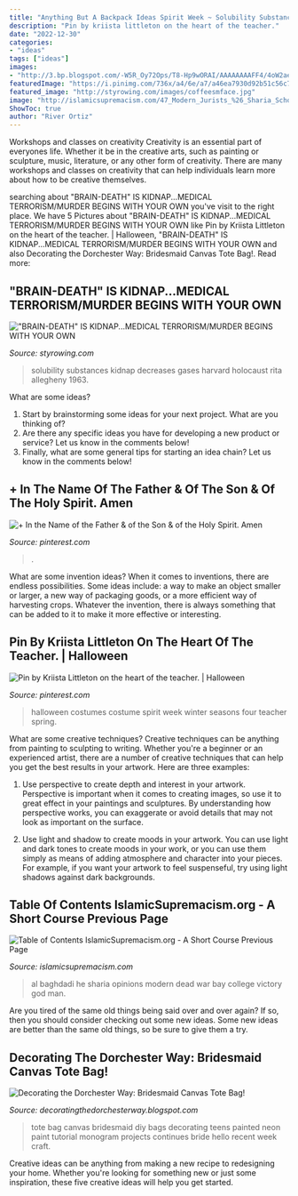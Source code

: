 ```yaml
---
title: "Anything But A Backpack Ideas Spirit Week ~ Solubility Substances Kidnap Decreases Gases Harvard Holocaust Rita Allegheny 1963"
description: "Pin by kriista littleton on the heart of the teacher."
date: "2022-12-30"
categories:
- "ideas"
tags: ["ideas"]
images:
- "http://3.bp.blogspot.com/-W5R_Oy72Ops/T8-Hp9wORAI/AAAAAAAAFF4/4oW2aemVkSY/s1600/2012-04-29+14.13.26.jpg"
featuredImage: "https://i.pinimg.com/736x/a4/6e/a7/a46ea7930d92b51c56c75112aa69610f.jpg"
featured_image: "http://styrowing.com/images/coffeesmface.jpg"
image: "http://islamicsupremacism.com/47_Modern_Jurists_%26_Sharia_Scholars_Opinions_on_IS%26J_files/371210_Al-Baghdadi.jpg"
ShowToc: true
author: "River Ortiz"
---
```



Workshops and classes on creativity
Creativity is an essential part of everyones life. Whether it be in the creative arts, such as painting or sculpture, music, literature, or any other form of creativity. There are many workshops and classes on creativity that can help individuals learn more about how to be creative themselves.

	

		
searching about &quot;BRAIN-DEATH&quot; IS KIDNAP...MEDICAL TERRORISM/MURDER BEGINS WITH YOUR OWN you've visit to the right place. We have 5 Pictures about &quot;BRAIN-DEATH&quot; IS KIDNAP...MEDICAL TERRORISM/MURDER BEGINS WITH YOUR OWN like Pin by Kriista Littleton on the heart of the teacher. | Halloween, &quot;BRAIN-DEATH&quot; IS KIDNAP...MEDICAL TERRORISM/MURDER BEGINS WITH YOUR OWN and also Decorating the Dorchester Way: Bridesmaid Canvas Tote Bag!. Read more:
		
    
## &quot;BRAIN-DEATH&quot; IS KIDNAP...MEDICAL TERRORISM/MURDER BEGINS WITH YOUR OWN

<img loading=lazy src="http://styrowing.com/images/coffeesmface.jpg" onerror="this.onerror=null;this.src='https://tse2.mm.bing.net/th?id=OIP.TVN1p-BTYk2RIpDa6ntgYgHaJ8&amp;pid=15.1';" alt="&quot;BRAIN-DEATH&quot; IS KIDNAP...MEDICAL TERRORISM/MURDER BEGINS WITH YOUR OWN">

_Source: styrowing.com_

>solubility substances kidnap decreases gases harvard holocaust rita allegheny 1963. 

	

What are some ideas?
1. Start by brainstorming some ideas for your next project. What are you thinking of?
2. Are there any specific ideas you have for developing a new product or service? Let us know in the comments below!
3. Finally, what are some general tips for starting an idea chain? Let us know in the comments below!

    
## + In The Name Of The Father &amp; Of The Son &amp; Of The Holy Spirit. Amen

<img loading=lazy src="https://i.pinimg.com/736x/a4/6e/a7/a46ea7930d92b51c56c75112aa69610f.jpg" onerror="this.onerror=null;this.src='https://tse1.mm.bing.net/th?id=OIP.SFSB1z11jl0jozFb4gxenQHaHa&amp;pid=15.1';" alt="+ In the Name of the Father &amp; of the Son &amp; of the Holy Spirit. Amen">

_Source: pinterest.com_

>. 

	

What are some invention ideas?
When it comes to inventions, there are endless possibilities. Some ideas include: a way to make an object smaller or larger, a new way of packaging goods, or a more efficient way of harvesting crops. Whatever the invention, there is always something that can be added to it to make it more effective or interesting.

    
## Pin By Kriista Littleton On The Heart Of The Teacher. | Halloween

<img loading=lazy src="https://i.pinimg.com/originals/bc/b7/ad/bcb7ada3c649e11383a3b00a920388b0.jpg" onerror="this.onerror=null;this.src='https://tse4.mm.bing.net/th?id=OIP.wkl1zgmQ_BA6iDZ0c7H6UwHaHa&amp;pid=15.1';" alt="Pin by Kriista Littleton on the heart of the teacher. | Halloween">

_Source: pinterest.com_

>halloween costumes costume spirit week winter seasons four teacher spring. 

	

What are some creative techniques?
Creative techniques can be anything from painting to sculpting to writing. Whether you're a beginner or an experienced artist, there are a number of creative techniques that can help you get the best results in your artwork. Here are three examples:
1. Use perspective to create depth and interest in your artwork. Perspective is important when it comes to creating images, so use it to great effect in your paintings and sculptures. By understanding how perspective works, you can exaggerate or avoid details that may not look as important on the surface.

2. Use light and shadow to create moods in your artwork. You can use light and dark tones to create moods in your work, or you can use them simply as means of adding atmosphere and character into your pieces. For example, if you want your artwork to feel suspenseful, try using light shadows against dark backgrounds.

    
## Table Of Contents IslamicSupremacism.org - A Short Course Previous Page

<img loading=lazy src="http://islamicsupremacism.com/47_Modern_Jurists_%26_Sharia_Scholars_Opinions_on_IS%26J_files/371210_Al-Baghdadi.jpg" onerror="this.onerror=null;this.src='https://tse3.mm.bing.net/th?id=OIP.Sgow_vQAxlpGecgIbmoDKwAAAA&amp;pid=15.1';" alt="Table of Contents IslamicSupremacism.org - A Short Course Previous Page">

_Source: islamicsupremacism.com_

>al baghdadi he sharia opinions modern dead war bay college victory god man. 

	

Are you tired of the same old things being said over and over again? If so, then you should consider checking out some new ideas. Some new ideas are better than the same old things, so be sure to give them a try.

    
## Decorating The Dorchester Way: Bridesmaid Canvas Tote Bag!

<img loading=lazy src="http://3.bp.blogspot.com/-W5R_Oy72Ops/T8-Hp9wORAI/AAAAAAAAFF4/4oW2aemVkSY/s1600/2012-04-29+14.13.26.jpg" onerror="this.onerror=null;this.src='https://tse4.mm.bing.net/th?id=OIP.1mxElr4ZFQzXaywBAY0rKAHaJ4&amp;pid=15.1';" alt="Decorating the Dorchester Way: Bridesmaid Canvas Tote Bag!">

_Source: decoratingthedorchesterway.blogspot.com_

>tote bag canvas bridesmaid diy bags decorating teens painted neon paint tutorial monogram projects continues bride hello recent week craft. 

	

Creative ideas can be anything from making a new recipe to redesigning your home. Whether you're looking for something new or just some inspiration, these five creative ideas will help you get started.

